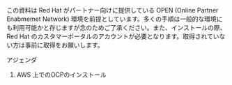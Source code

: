 この資料は Red Hat がパートナー向けに提供している OPEN (Online Partner Enabmemet Network) 環境を前提としています。多くの手順は一般的な環境にも利用可能かと存じますが念のためご了承ください。また、インストールの際、Red Hat のカスタマーポータルのアカウントが必要となります。取得されていない方は事前に取得をお願いします。  

アジェンダ  
1. AWS 上でのOCPのインストール  
